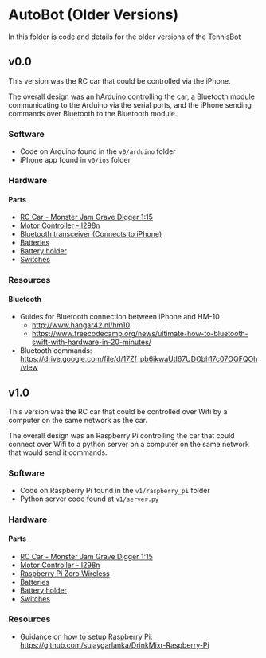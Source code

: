 # AutoBot (Older Versions)
In this folder is code and details for the older versions of the TennisBot

## v0.0
This version was the RC car that could be controlled via the iPhone.

The overall design was an hArduino controlling the car, a Bluetooth module communicating to the Arduino via the serial ports, and the iPhone sending commands over Bluetooth to the Bluetooth module. 

### Software
 - Code on Arduino found in the `v0/arduino` folder
 - iPhone app found in `v0/ios` folder

### Hardware
#### Parts
- [RC Car - Monster Jam Grave Digger 1:15](https://www.amazon.com/Monster-Jam-Official-Remoter-Control/dp/B07HGR66Q5?pd_rd_w=aHP5k&pf_rd_p=3fdb7f7b-31a2-4f37-b9bc-1469e3d4fb18&pf_rd_r=ST42RDH626Q38TD325DR&pd_rd_r=0108b0e8-8dd8-4746-af2a-839fe3614d4b&pd_rd_wg=Fw5vf)
- [Motor Controller - l298n](https://www.amazon.com/Controller-Module-Bridge-Stepper-Arduino/dp/B07RB2LWD7/ref=sr_1_2?crid=1CMZ5QN0DK2FH&dchild=1&keywords=l298n&qid=1602009931&sprefix=l298%2Ctoys-and-games%2C141&sr=8-2)
- [Bluetooth transceiver (Connects to iPhone)](https://www.amazon.com/gp/product/B06WGZB2N4/ref=ppx_yo_dt_b_asin_title_o00_s00?ie=UTF8&psc=1)
- [Batteries](https://www.amazon.com/gp/product/B083K4XSKG/ref=ppx_yo_dt_b_asin_title_o02_s00?ie=UTF8&psc=1)
- [Battery holder](https://www.amazon.com/gp/product/B0858WTZM7/ref=ppx_yo_dt_b_asin_title_o01_s00?ie=UTF8&psc=1)
- [Switches](https://www.amazon.com/5Pcs-Rocker-Switch-Position-QTEATAK/dp/B07Y1GDRQG/ref=sr_1_6?dchild=1&keywords=electronic+switch&qid=1602948480&sr=8-6)

### Resources
#### Bluetooth
- Guides for Bluetooth connection between iPhone and HM-10
    - http://www.hangar42.nl/hm10
    - https://www.freecodecamp.org/news/ultimate-how-to-bluetooth-swift-with-hardware-in-20-minutes/
- Bluetooth commands: https://drive.google.com/file/d/17Zf_pb6ikwaUtI67UDObh17c07OQFQOh/view

## v1.0
This version was the RC car that could be controlled over Wifi by a computer on the same network as the car.

The overall design was an Raspberry Pi controlling the car that could connect over Wifi to a python server on a computer on the same network that would send it commands.

### Software
 - Code on Raspberry Pi found in the `v1/raspberry_pi` folder
 - Python server code found at `v1/server.py`

### Hardware
#### Parts
- [RC Car - Monster Jam Grave Digger 1:15](https://www.amazon.com/Monster-Jam-Official-Remoter-Control/dp/B07HGR66Q5?pd_rd_w=aHP5k&pf_rd_p=3fdb7f7b-31a2-4f37-b9bc-1469e3d4fb18&pf_rd_r=ST42RDH626Q38TD325DR&pd_rd_r=0108b0e8-8dd8-4746-af2a-839fe3614d4b&pd_rd_wg=Fw5vf)
- [Motor Controller - l298n](https://www.amazon.com/Controller-Module-Bridge-Stepper-Arduino/dp/B07RB2LWD7/ref=sr_1_2?crid=1CMZ5QN0DK2FH&dchild=1&keywords=l298n&qid=1602009931&sprefix=l298%2Ctoys-and-games%2C141&sr=8-2)
- [Raspberry Pi Zero Wireless](https://www.amazon.com/CanaKit-Raspberry-Wireless-Complete-Starter/dp/B072N3X39J/ref=sr_1_3?dchild=1&keywords=raspberry+pi+zero+wireless&qid=1619133746&sr=8-3)
- [Batteries](https://www.amazon.com/gp/product/B083K4XSKG/ref=ppx_yo_dt_b_asin_title_o02_s00?ie=UTF8&psc=1)
- [Battery holder](https://www.amazon.com/gp/product/B0858WTZM7/ref=ppx_yo_dt_b_asin_title_o01_s00?ie=UTF8&psc=1)
- [Switches](https://www.amazon.com/5Pcs-Rocker-Switch-Position-QTEATAK/dp/B07Y1GDRQG/ref=sr_1_6?dchild=1&keywords=electronic+switch&qid=1602948480&sr=8-6)

### Resources
- Guidance on how to setup Raspberry Pi: https://github.com/sujaygarlanka/DrinkMixr-Raspberry-Pi




